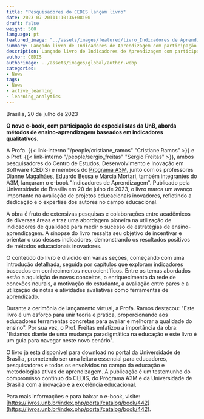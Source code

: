 ```yaml
---
title: "Pesquisadores do CEDIS lançam livro"
date: 2023-07-20T11:10:36+08:00
draft: false
weight: 500
language: pt
featured_image: "../assets/images/featured/livro_Indicadores de Aprendizagem.png"
summary: Lançado livro de Indicadores de Aprendizagem com participação de pesquisadores do CEDIS.
description: Lançado livro de Indicadores de Aprendizagem com participação de pesquisadores do CEDIS.
author: CEDIS
authorimage: ../assets/images/global/author.webp
categories: 
- News
tags: 
- News
- active_learning
- learning_analytics
---
```

Brasília, 20 de julho de 2023

**O novo e-book, com participação de especialistas da UnB, aborda métodos de ensino-aprendizagem baseados em indicadores qualitativos.** 

 A Profa. {{< link-interno "/people/cristiane_ramos" "Cristiane Ramos" >}} e o Prof. {{< link-interno "/people/sergio_freitas" "Sergio Freitas" >}}, ambos pesquisadores do Centro de Estudos, Desenvolvimento e Inovação em Software (CEDIS) e membros do [Programa A3M](http://a3m.unb.br/), junto com os professores Dianne Magalhães, Eduardo Bessa e Márcia Mortari, também integrantes do A3M, lançaram o e-book "Indicadores de Aprendizagem". Publicado pela Universidade de Brasília em 20 de julho de 2023, o livro marca um avanço importante na avaliação de projetos educacionais inovadores, refletindo a dedicação e o expertise dos autores no campo educacional. 

A obra é fruto de extensivas pesquisas e colaborações entre acadêmicos de diversas áreas e traz uma abordagem pioneira na utilização de indicadores de qualidade para medir o sucesso de estratégias de ensino-aprendizagem. A sinopse do livro ressalta seu objetivo de incentivar e orientar o uso desses indicadores, demonstrando os resultados positivos de métodos educacionais inovadores.

O conteúdo do livro é dividido em várias seções, começando com uma introdução detalhada, seguida por capítulos que exploram indicadores baseados em conhecimentos neurocientíficos. Entre os temas abordados estão a aquisição de novos conceitos, o enriquecimento da rede de conexões neurais, a motivação do estudante, a avaliação entre pares e a utilização de notas e atividades avaliativas como ferramentas de aprendizado.

Durante a cerimônia de lançamento virtual, a Profa. Ramos destacou: "Este livro é um esforço para unir teoria e prática, proporcionando aos educadores ferramentas concretas para avaliar e melhorar a qualidade do ensino". Por sua vez, o Prof. Freitas enfatizou a importância da obra: "Estamos diante de uma mudança paradigmática na educação e este livro é um guia para navegar neste novo cenário".

O livro já está disponível para download no portal da Universidade de Brasília, prometendo ser uma leitura essencial para educadores, pesquisadores e todos os envolvidos no campo da educação e metodologias ativas de aprendizagem. A publicação é um testemunho do compromisso contínuo do CEDIS, do Programa A3M e da Universidade de Brasília com a inovação e a excelência educacional.

Para mais informações e para baixar o e-book, visite: [https://livros.unb.br/index.php/portal/catalog/book/442](https://livros.unb.br/index.php/portal/catalog/book/442).
